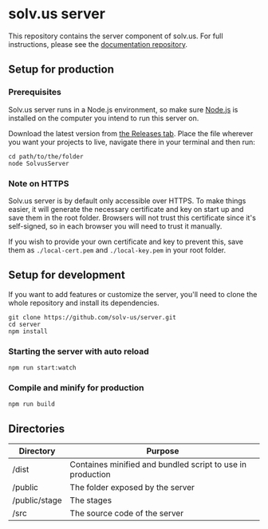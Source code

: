 # solv.us server
This repository contains the server component of solv.us. For full instructions, please see the [documentation repository](https://github.com/solv-us/documentation).

## Setup for production
### Prerequisites
Solv.us server runs in a Node.js environment, so make sure [Node.js](https://nodejs.org/en/) is installed on the computer you intend to run this server on. 

Download the latest version from [the Releases tab](https://github.com/solv-us/server/releases). Place the file wherever you want your projects to live, navigate there in your terminal and then run:

```
cd path/to/the/folder
node SolvusServer
```

### Note on HTTPS
Solv.us server is by default only accessible over HTTPS. To make things easier, it will generate the necessary certificate and key on start up and save them in the root folder. Browsers will not trust this certificate since it's self-signed, so in each browser you will need to trust it manually.

If you wish to provide your own certificate and key to prevent this, save them as ```./local-cert.pem``` and ```./local-key.pem``` in your root folder.

## Setup for development
If you want to add features or customize the server, you'll need to clone the whole repository and install its dependencies.

```
git clone https://github.com/solv-us/server.git
cd server
npm install
```

### Starting the server with auto reload
```
npm run start:watch
```

### Compile and minify for production
```
npm run build
```

## Directories

| Directory         | Purpose                                                              |
|-------------------|----------------------------------------------------------------------|
| /dist             | Containes minified and bundled script to use in production           |
| /public           | The folder exposed by the server                                     |
| /public/stage     | The stages                                                           |
| /src              | The source code of the server                                        |
